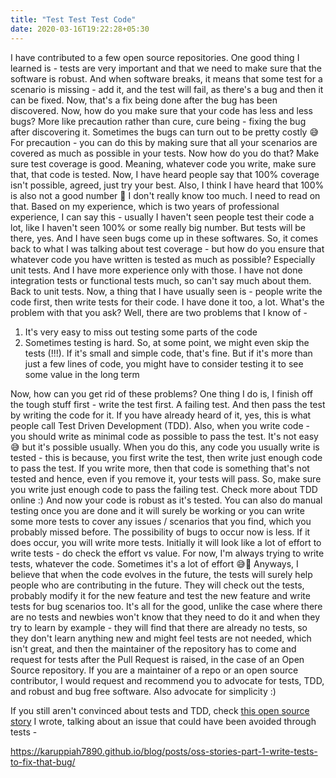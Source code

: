 ```yaml
---
title: "Test Test Test Code"
date: 2020-03-16T19:22:28+05:30
---
```


I have contributed to a few open source repositories. One good thing I learned is - tests are very important
and that we need to make sure that the software is robust. And when software breaks, it means that some
test for a scenario is missing - add it, and the test will fail, as there's a bug and then it can be fixed.
Now, that's a fix being done after the bug has been discovered. Now, how do you make sure that your code
has less and less bugs? More like precaution rather than cure, cure being - fixing the bug after discovering
it. Sometimes the bugs can turn out to be pretty costly 😅 For precaution - you can do this by making sure
that all your scenarios are covered as much as possible in your tests. Now how do you do that? Make sure
test coverage is good. Meaning, whatever code you write, make sure that, that code is tested. Now, I have
heard people say that 100% coverage isn't possible, agreed, just try your best. Also, I think I
have heard that 100% is also not a good number 🤔 I don't really know too much. I need to read on that.
Based on my experience, which is two years of professional experience, I can say this - usually I haven't
seen people test their code a lot, like I haven't seen 100% or some really big number. But tests will be
there, yes. And I have seen bugs come up in these softwares. So, it comes back to what I was talking about
test coverage - but how do you ensure that whatever code you have written is tested as much as possible?
Especially unit tests. And I have more experience only with those. I have not done integration tests or
functional tests much, so can't say much about them. Back to unit tests. Now, a thing that I have usually
seen is - people write the code first, then write tests for their code. I have done it too, a lot. What's
the problem with that you ask? Well, there are two problems that I know of -
1. It's very easy to miss out testing some parts of the code
2. Sometimes testing is hard. So, at some point, we might even skip the tests (!!!). If it's small and
simple code, that's fine. But if it's more than just a few lines of code, you might have to consider
testing it to see some value in the long term

Now, how can you get rid of these problems? One thing I do is, I finish off the tough stuff first - write 
the test first. A failing test. And then pass the test by writing the code for it. If you have already 
heard of it, yes, this is what people call Test Driven Development (TDD). Also, when you write code - you
should write as minimal code as possible to pass the test. It's not easy 😅 but it's possible usually. When
you do this, any code you usually write is tested - this is because, you first write the test, then
write just enough code to pass the test. If you write more, then that code is something that's not tested
and hence, even if you remove it, your tests will pass. So, make sure you write just enough code to pass
the failing test. Check more about TDD online :) And now your code is robust as it's tested. You can also
do manual testing once you are done and it will surely be working or you can write some more tests to cover
any issues / scenarios that you find, which you probably missed before. The possibility of bugs to occur
now is less. If it does occur, you will write more tests. Initially it will look like a lot of effort to
write tests - do check the effort vs value. For now, I'm always trying to write tests, whatever the code.
Sometimes it's a lot of effort 😅🙈 Anyways, I believe that when the code evolves in the future, the tests 
will surely help people who are contributing in the future. They will check out the tests, probably modify
it for the new feature and test the new feature and write tests for bug scenarios too. It's all for the 
good, unlike the case where there are no tests and newbies won't know that they need to do it and when they 
try to learn by example - they will find that there are already no tests, so they don't learn anything new
and might feel tests are not needed, which isn't great, and then the maintainer of the repository has to
come and request for tests after the Pull Request is raised, in the case of an Open Source repository. If
you are a maintainer of a repo or an open source contributor, I would request and recommend you to advocate
for tests, TDD, and robust and bug free software. Also advocate for simplicity :) 

If you still aren't convinced about tests and TDD, check [this open source story](https://karuppiah7890.github.io/blog/posts/oss-stories-part-1-write-tests-to-fix-that-bug/) I wrote, talking about an
issue that could have been avoided through tests - 

https://karuppiah7890.github.io/blog/posts/oss-stories-part-1-write-tests-to-fix-that-bug/
